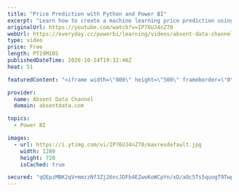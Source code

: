 ```yaml
---
title: "Price Prediction with Python and Power BI"
excerpt: "Learn how to create a machine learning price prediction using Python machine learning linear regression model and a dataset of 54,000 diamonds. This will be ported over to Power BI for a deeper level of interaction.  You can find the files and dataset here: https://github.com/Gaelim/Diamond-Price-Prediction"
originalUrl: https://youtube.com/watch?v=IP76UJ4nZ70
webUrl: https://everyday.cc/powerbi/learning/videos/absent-data-channel-price-prediction-with-python-and-power-bi/
type: video
price: Free
length: PT19M10S
publishedDateTime: 2020-10-24T19:32:46Z
heat: 51

featuredContent: "<iframe width=\"800\" height=\"500\" frameborder=\"0\" src=\"https://www.youtube.com/embed/IP76UJ4nZ70\" allow=\"accelerometer; autoplay; encrypted-media; gyroscope; picture-in-picture\" allowfullscreen></iframe>"

provider:
  name: Absent Data Channel
  domain: absentdata.com

topics:
  - Power BI

images:
  - url: https://i.ytimg.com/vi/IP76UJ4nZ70/maxresdefault.jpg
    width: 1280
    height: 720
    isCached: true

secured: "qQEpzMBK2qV+mmzzNf3Zj26ncJDFb4EZwoKoWCpYn/xD/aOc5Ts5quogT9TwpLp9Qy1QFdRr04MbTcChQppw4JuKzqgYvUnDaKdW7gRb6Qb9oo+GIJEeWzH4j72g+e9HxH0hHAv+jmqjPnlEEOtIwmMuskB9ZPBOsq8f0CHCnWaNsctBoTnk4J8QEcJqOIImSqdqtj3HSQiOHIgY0rfKp4ZRkbpZDnYN6gN9DD7tigezM5Wqv20CQMMWkHjX4V9oBmOCkpv0rtGipyX4MPTOVqjvoT3kDuGjVuS/gX8qKGulLLhL5bY14zpNhokTtKsB5RQvwgRDINW62j8hLfhpU6yLWp26ROHSUd8xJ5jWHvP/yj1QhWtAAn7DVFLHvrFpiR4GIcKtkFBEAxkArqm57HRp+YSgiJJQmrzD203zMqU=;cZAzwWva+Kv/YJ5784YXdA=="
---
```


